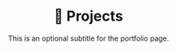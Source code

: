---
title: 🚀 Projects
subtitle: This is an optional subtitle for the portfolio page.
layout_style: mosaic
layout: portfolio
---